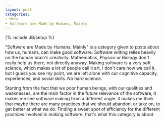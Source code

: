 ```yaml
---
layout: post
categories: 
- Meta
- Software are Made by Humans, Mainly
---
```

{% include JB/setup %}

"Software are Made by Humans, Mainly" is a category given to posts about how us, humans, can make good software. Software writing relies heavily on the human brain's creativity. Mathematics, Physics or Biology don't really help us there, not directly anyway. Making software is a very soft science, which makes a lot of people call it art. I don't care how we call it, but I guess you see my point, we are left alone with our cognitive capacity, experiences, and social skills. No hard science.

Starting from the fact that we poor human beings, with our qualities and weaknesses, are the main factor in the future relevance of the software, it makes me see software making from a different angle. It makes me think that maybe there are many practices that we should abandon, or take on, to get better at what we do. Finding a sweet spot of efficiency for the different practices involved in making software, that's what this category is about.
